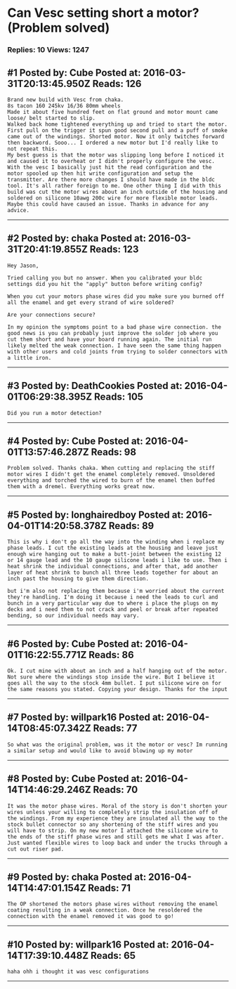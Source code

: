 # Can Vesc setting short a motor? (Problem solved)

### Replies: 10 Views: 1247

## \#1 Posted by: Cube Posted at: 2016-03-31T20:13:45.950Z Reads: 126

```
Brand new build with Vesc from chaka.
8s tacon 160 245kv 16/36 80mm wheels
Made it about five hundred feet on flat ground and motor mount came loose/ belt started to slip. 
Walked back home tightened everything up and tried to start the motor. First pull on the trigger it spun good second pull and a puff of smoke came out of the windings. Shorted motor. Now it only twitches forward then backword. Sooo... I ordered a new motor but I'd really like to not repeat this.
My best guess is that the motor was slipping long before I noticed it and caused it to overheat or I didn't properly configure the vesc.
With the vesc I basically just hit the read configuration and the motor spooled up then hit write configuration and setup the transmitter. Are there more changes I should have made in the bldc tool. It's all rather foreign to me. One other thing I did with this build was cut the motor wires about an inch outside of the housing and soldered on silicone 10awg 200c wire for more flexible motor leads. Maybe this could have caused an issue. Thanks in advance for any advice.
```

---
## \#2 Posted by: chaka Posted at: 2016-03-31T20:41:19.855Z Reads: 123

```
Hey Jason,

Tried calling you but no answer. When you calibrated your bldc settings did you hit the "apply" button before writing config?

When you cut your motors phase wires did you make sure you burned off all the enamel and get every strand of wire soldered?

Are your connections secure?

In my opinion the symptoms point to a bad phase wire connection. the good news is you can probably just improve the solder job where you cut them short and have your board running again. The initial run likely melted the weak connection. I have seen the same thing happen with other users and cold joints from trying to solder connectors with a little iron.
```

---
## \#3 Posted by: DeathCookies Posted at: 2016-04-01T06:29:38.395Z Reads: 105

```
Did you run a motor detection?
```

---
## \#4 Posted by: Cube Posted at: 2016-04-01T13:57:46.287Z Reads: 98

```
Problem solved. Thanks chaka. When cutting and replacing the stiff motor wires I didn't get the enamel completely removed. Unsoldered everything and torched the wired to burn of the enamel then buffed them with a dremel. Everything works great now.
```

---
## \#5 Posted by: longhairedboy Posted at: 2016-04-01T14:20:58.378Z Reads: 89

```
This is why i don't go all the way into the winding when i replace my phase leads. I cut the existing leads at the housing and leave just enough wire hanging out to make a butt-joint between the existing 12 or 14 gauge lead and the 10 gauge silicone leads i like to use. Then i heat shrink the individual connections, and after that, add another layer of heat shrink to bunch all three leads together for about an inch past the housing to give them direction. 

but i'm also not replacing them because i'm worried about the current they're handling. I'm doing it because i need the leads to curl and bunch in a very particular way due to where i place the plugs on my decks and i need them to not crack and peel or break after repeated bending, so our individual needs may vary.
```

---
## \#6 Posted by: Cube Posted at: 2016-04-01T16:22:55.771Z Reads: 86

```
Ok. I cut mine with about an inch and a half hanging out of the motor. Not sure where the windings stop inside the wire. But I believe it goes all the way to the stock 4mm bullet. I put silicone wire on for the same reasons you stated. Copying your design. Thanks for the input
```

---
## \#7 Posted by: willpark16 Posted at: 2016-04-14T08:45:07.342Z Reads: 77

```
So what was the original problem, was it the motor or vesc? Im running a similar setup and would like to avoid blowing up my motor
```

---
## \#8 Posted by: Cube Posted at: 2016-04-14T14:46:29.246Z Reads: 70

```
It was the motor phase wires. Moral of the story is don't shorten your wires unless your willing to completely strip the insulation off of the windings. From my experience they are insulated all the way to the stock bullet connector so any shortening of the stiff wires and you will have to strip. On my new motor I attached the silicone wire to the ends of the stiff phase wires and still gets me what I was after. Just wanted flexible wires to loop back and under the trucks through a cut out riser pad.
```

---
## \#9 Posted by: chaka Posted at: 2016-04-14T14:47:01.154Z Reads: 71

```
The OP shortened the motors phase wires without removing the enamel coating resulting in a weak connection. Once he resoldered the connection with the enamel removed it was good to go!
```

---
## \#10 Posted by: willpark16 Posted at: 2016-04-14T17:39:10.448Z Reads: 65

```
haha ohh i thought it was vesc configurations
```

---
